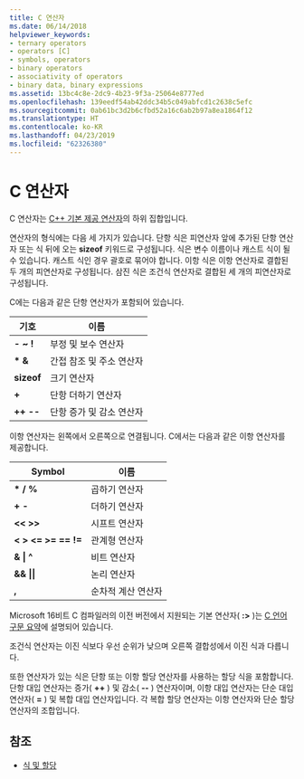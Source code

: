 ```yaml
---
title: C 연산자
ms.date: 06/14/2018
helpviewer_keywords:
- ternary operators
- operators [C]
- symbols, operators
- binary operators
- associativity of operators
- binary data, binary expressions
ms.assetid: 13bc4c8e-2dc9-4b23-9f3a-25064e8777ed
ms.openlocfilehash: 139eedf54ab42ddc34b5c049abfcd1c2638c5efc
ms.sourcegitcommit: 0ab61bc3d2b6cfbd52a16c6ab2b97a8ea1864f12
ms.translationtype: HT
ms.contentlocale: ko-KR
ms.lasthandoff: 04/23/2019
ms.locfileid: "62326380"
---
```

# <a name="c-operators"></a>C 연산자

C 연산자는 [C++ 기본 제공 연산자](../cpp/cpp-built-in-operators-precedence-and-associativity.md)의 하위 집합입니다.

연산자의 형식에는 다음 세 가지가 있습니다. 단항 식은 피연산자 앞에 추가된 단항 연산자 또는 식 뒤에 오는 **sizeof** 키워드로 구성됩니다. 식은 변수 이름이나 캐스트 식이 될 수 있습니다. 캐스트 식인 경우 괄호로 묶어야 합니다. 이항 식은 이항 연산자로 결합된 두 개의 피연산자로 구성됩니다. 삼진 식은 조건식 연산자로 결합된 세 개의 피연산자로 구성됩니다.

C에는 다음과 같은 단항 연산자가 포함되어 있습니다.

|기호|이름|
|------------|----------|
|**-** **~** **!**|부정 및 보수 연산자|
|**&#42;** **&**|간접 참조 및 주소 연산자|
|**sizeof**|크기 연산자|
|**+**|단항 더하기 연산자|
|**++** **--**|단항 증가 및 감소 연산자|

이항 연산자는 왼쪽에서 오른쪽으로 연결됩니다. C에서는 다음과 같은 이항 연산자를 제공합니다.

|Symbol|이름|
|------------|----------|
|**&#42;** **/** **%**|곱하기 연산자|
|**+** **-**|더하기 연산자|
|**\<\<** **>>**|시프트 연산자|
|**\<** **>** **\<=** **>=** **==** **!=**|관계형 연산자|
|**&** **&#124;** **^**|비트 연산자|
|**&&** **&#124;&#124;**|논리 연산자|
|**,**|순차적 계산 연산자|

Microsoft 16비트 C 컴파일러의 이전 버전에서 지원되는 기본 연산자( **:>** )는 [C 언어 구문 요약](../c-language/c-language-syntax-summary.md)에 설명되어 있습니다.

조건식 연산자는 이진 식보다 우선 순위가 낮으며 오른쪽 결합성에서 이진 식과 다릅니다.

또한 연산자가 있는 식은 단항 또는 이항 할당 연산자를 사용하는 할당 식을 포함합니다. 단항 대입 연산자는 증가( **++** ) 및 감소( **--** ) 연산자이며, 이항 대입 연산자는 단순 대입 연산자( **=** ) 및 복합 대입 연산자입니다. 각 복합 할당 연산자는 이항 연산자와 단순 할당 연산자의 조합입니다.

## <a name="see-also"></a>참조

- [식 및 할당](../c-language/expressions-and-assignments.md)
